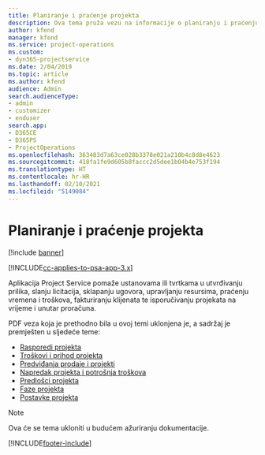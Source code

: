```yaml
---
title: Planiranje i praćenje projekta
description: Ova tema pruža vezu na informacije o planiranju i praćenju u značajci Project Service Automation.
author: kfend
manager: kfend
ms.service: project-operations
ms.custom:
- dyn365-projectservice
ms.date: 2/04/2019
ms.topic: article
ms.author: kfend
audience: Admin
search.audienceType:
- admin
- customizer
- enduser
search.app:
- D365CE
- D365PS
- ProjectOperations
ms.openlocfilehash: 363483d7a63ce028b3378e021a210b4c8d8e4623
ms.sourcegitcommit: 418fa1fe9d605b8faccc2d5dee1b04b4e753f194
ms.translationtype: HT
ms.contentlocale: hr-HR
ms.lasthandoff: 02/10/2021
ms.locfileid: "5149084"
---
```

# <a name="project-planning-and-tracking"></a>Planiranje i praćenje projekta

[!include [banner](../../includes/psa-now-project-operations.md)]

[!INCLUDE[cc-applies-to-psa-app-3.x](../../includes/cc-applies-to-psa-app-3x.md)]

Aplikacija Project Service pomaže ustanovama ili tvrtkama u utvrđivanju prilika, slanju licitacija, sklapanju ugovora, upravljanju resursima, praćenju vremena i troškova, fakturiranju klijenata te isporučivanju projekata na vrijeme i unutar proračuna. 

PDF veza koja je prethodno bila u ovoj temi uklonjena je, a sadržaj je premješten u sljedeće teme:

- [Rasporedi projekta](../project-creating.md)
- [Troškovi i prihod projekta](../project-estimating.md)
- [Predviđanja prodaje i projekti](../project-leveraging.md)
- [Napredak projekta i potrošnja troškova](../project-tracking.md)
- [Predlošci projekta](../project-templates.md)
- [Faze projekta](../project-stages.md)
- [Postavke projekta](../project-settings.md)

> [!NOTE]
> Ova će se tema ukloniti u budućem ažuriranju dokumentacije. 


[!INCLUDE[footer-include](../../includes/footer-banner.md)]
